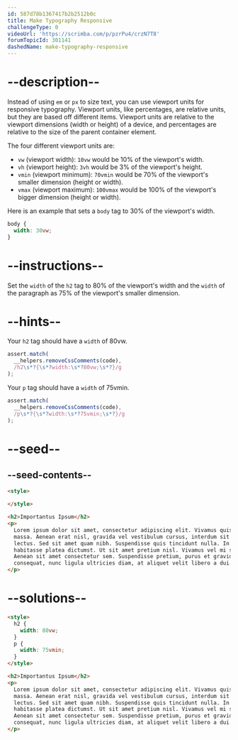 ```yaml
---
id: 587d78b1367417b2b2512b0c
title: Make Typography Responsive
challengeType: 0
videoUrl: 'https://scrimba.com/p/pzrPu4/crzN7T8'
forumTopicId: 301141
dashedName: make-typography-responsive
---
```


# --description--

Instead of using `em` or `px` to size text, you can use viewport units for responsive typography. Viewport units, like percentages, are relative units, but they are based off different items. Viewport units are relative to the viewport dimensions (width or height) of a device, and percentages are relative to the size of the parent container element.

The four different viewport units are:

<ul><li><code>vw</code> (viewport width): <code>10vw</code> would be 10% of the viewport's width.</li><li><code>vh</code> (viewport height): <code>3vh</code> would be 3% of the viewport's height.</li><li><code>vmin</code> (viewport minimum): <code>70vmin</code> would be 70% of the viewport's smaller dimension (height or width).</li><li><code>vmax</code> (viewport maximum): <code>100vmax</code> would be 100% of the viewport's bigger dimension (height or width).</li></ul>

Here is an example that sets a `body` tag to 30% of the viewport's width.

```css
body {
  width: 30vw;
}
```

# --instructions--

Set the `width` of the `h2` tag to 80% of the viewport's width and the `width` of the paragraph as 75% of the viewport's smaller dimension.

# --hints--

Your `h2` tag should have a `width` of 80vw.

```js
assert.match(
  __helpers.removeCssComments(code),
  /h2\s*?{\s*?width:\s*?80vw;\s*?}/g
);
```

Your `p` tag should have a `width` of 75vmin.

```js
assert.match(
  __helpers.removeCssComments(code),
  /p\s*?{\s*?width:\s*?75vmin;\s*?}/g
);
```

# --seed--

## --seed-contents--

```html
<style>

</style>

<h2>Importantus Ipsum</h2>
<p>
  Lorem ipsum dolor sit amet, consectetur adipiscing elit. Vivamus quis tempus
  massa. Aenean erat nisl, gravida vel vestibulum cursus, interdum sit amet
  lectus. Sed sit amet quam nibh. Suspendisse quis tincidunt nulla. In hac
  habitasse platea dictumst. Ut sit amet pretium nisl. Vivamus vel mi sem.
  Aenean sit amet consectetur sem. Suspendisse pretium, purus et gravida
  consequat, nunc ligula ultricies diam, at aliquet velit libero a dui.
</p>
```

# --solutions--

```html
<style>
  h2 {
    width: 80vw;
  }
  p {
    width: 75vmin;
  }
</style>

<h2>Importantus Ipsum</h2>
<p>
  Lorem ipsum dolor sit amet, consectetur adipiscing elit. Vivamus quis tempus
  massa. Aenean erat nisl, gravida vel vestibulum cursus, interdum sit amet
  lectus. Sed sit amet quam nibh. Suspendisse quis tincidunt nulla. In hac
  habitasse platea dictumst. Ut sit amet pretium nisl. Vivamus vel mi sem.
  Aenean sit amet consectetur sem. Suspendisse pretium, purus et gravida
  consequat, nunc ligula ultricies diam, at aliquet velit libero a dui.
</p>
```
